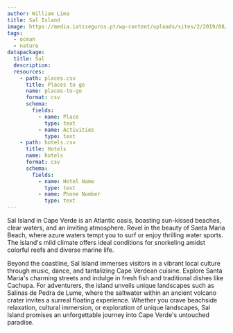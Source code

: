 ```yaml
---
author: William Lima
title: Sal Island
image: https://media.iatiseguros.pt/wp-content/uploads/sites/2/2019/08/praia-santa-maria-ilha-sal.jpg
tags:
  - ocean
  - nature
datapackage:
  title: Sal
  description:
  resources:
    - path: places.csv
      title: Places to go
      name: places-to-go
      format: csv
      schema:
        fields:
          - name: Place
            type: text
          - name: Activities
            type: text
    - path: hotels.csv
      title: Hotels
      name: hotels
      format: csv
      schema:
        fields:
          - name: Hotel Name
            type: text
          - name: Phone Number
            type: text
---
```


Sal Island in Cape Verde is an Atlantic oasis, boasting sun-kissed beaches, clear waters, and an inviting atmosphere. Revel in the beauty of Santa Maria Beach, where azure waters tempt you to surf or enjoy thrilling water sports. The island's mild climate offers ideal conditions for snorkeling amidst colorful reefs and diverse marine life.

Beyond the coastline, Sal Island immerses visitors in a vibrant local culture through music, dance, and tantalizing Cape Verdean cuisine. Explore Santa Maria's charming streets and indulge in fresh fish and traditional dishes like Cachupa. For adventurers, the island unveils unique landscapes such as Salinas de Pedra de Lume, where the saltwater within an ancient volcano crater invites a surreal floating experience. Whether you crave beachside relaxation, cultural immersion, or exploration of unique landscapes, Sal Island promises an unforgettable journey into Cape Verde's untouched paradise.
